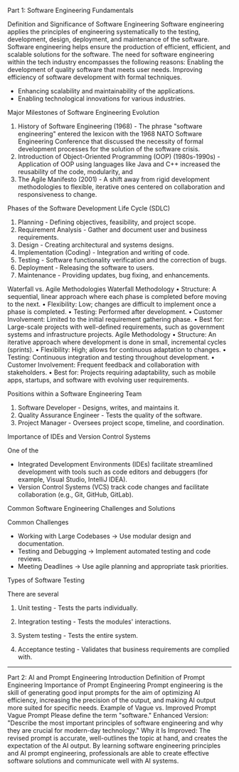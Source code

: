 Part 1: Software Engineering Fundamentals

Definition and Significance of Software Engineering
Software engineering applies the principles of engineering systematically to the testing, development, design, deployment, and maintenance of the software. Software engineering helps ensure the production of efficient, efficient, and scalable solutions for the software. The need for software engineering within the tech industry encompasses the following reasons:
Enabling the development of quality software that meets user needs.
Improving efficiency of software development with formal techniques.
- Enhancing scalability and maintainability of the applications.
- Enabling technological innovations for various industries.

Major Milestones of Software Engineering Evolution
1. History of Software Engineering (1968) - The phrase "software engineering" entered the lexicon with the 1968 NATO Software Engineering Conference that discussed the necessity of formal development processes for the solution of the software crisis.
2. Introduction of Object-Oriented Programming (OOP) (1980s-1990s) - Application of OOP using languages like Java and C++ increased the reusability of the code, modularity, and
3. The Agile Manifesto (2001) - A shift away from rigid development methodologies to flexible, iterative ones centered on collaboration and responsiveness to change.

 Phases of the Software Development Life Cycle (SDLC)
1. Planning - Defining objectives, feasibility, and project scope.
2. Requirement Analysis - Gather and document user and business requirements.
3. Design - Creating architectural and systems designs.
4. Implementation (Coding) - Integration and writing of code.
5. Testing - Software functionality verification and the correction of bugs.
6. Deployment - Releasing the software to users.
7. Maintenance - Providing updates, bug fixing, and enhancements.

 Waterfall vs. Agile Methodologies
Waterfall Methodology
•	Structure: A sequential, linear approach where each phase is completed before moving to the next.
•	Flexibility: Low; changes are difficult to implement once a phase is completed.
•	Testing: Performed after development.
•	Customer Involvement: Limited to the initial requirement gathering phase.
•	Best for: Large-scale projects with well-defined requirements, such as government systems and infrastructure projects.
Agile Methodology
•	Structure: An iterative approach where development is done in small, incremental cycles (sprints).
•	Flexibility: High; allows for continuous adaptation to changes.
•	Testing: Continuous integration and testing throughout development.
•	Customer Involvement: Frequent feedback and collaboration with stakeholders.
•	Best for: Projects requiring adaptability, such as mobile apps, startups, and software with evolving user requirements.


Positions within a Software Engineering Team
1. Software Developer - Designs, writes, and maintains it.
2. Quality Assurance Engineer - Tests the quality of the software.
3. Project Manager - Oversees project scope, timeline, and coordination.

Importance of IDEs and Version Control Systems


One of the
- Integrated Development Environments (IDEs) facilitate streamlined development with tools such as code editors and debuggers (for example, Visual Studio, IntelliJ IDEA).
- Version Control Systems (VCS) track code changes and facilitate collaboration (e.g., Git, GitHub, GitLab).

Common Software Engineering Challenges and Solutions


Common Challenges

- Working with Large Codebases → Use modular design and documentation.
- Testing and Debugging → Implement automated testing and code reviews.
- Meeting Deadlines → Use agile planning and appropriate task priorities.

Types of Software Testing

There are several

1. Unit testing - Tests the parts individually.

2. Integration testing - Tests the modules' interactions.

3. System testing - Tests the entire system.

4. Acceptance testing - Validates that business requirements are complied with.

---

Part 2: AI and Prompt Engineering Introduction Definition of Prompt Engineering
Importance of Prompt Engineering Prompt engineering is the skill of generating good input prompts for the aim of optimizing AI efficiency, increasing the precision of the output, and making AI output more suited for specific needs. Example of Vague vs. Improved Prompt
Vague Prompt Please define the term "software." Enhanced Version: "Describe the most important principles of software engineering and why they are crucial for modern-day technology." Why it Is Improved: The revised prompt is accurate, well-outlines the topic at hand, and creates the expectation of the AI output. By learning software engineering principles and AI prompt engineering, professionals are able to create effective software solutions and communicate well with AI systems.





